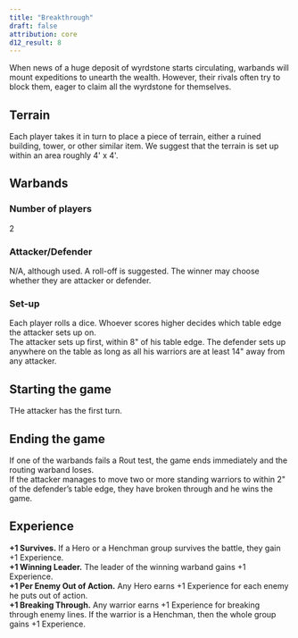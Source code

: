 ```yaml
---
title: "Breakthrough"
draft: false
attribution: core
d12_result: 8
---
```

When news of a huge deposit of wyrdstone starts circulating, warbands will mount expeditions to unearth the wealth. However, their rivals often try to block them, eager to claim all the wyrdstone for themselves.

## Terrain
Each player takes it in turn to place a piece of terrain, either a ruined building, tower, or other similar item. We suggest that the terrain is set up within an area roughly 4' x 4'.

## Warbands
### Number of players
2
### Attacker/Defender
N/A, although used. A roll-off is suggested. The winner may choose whether they are attacker or defender.
### Set-up
Each player rolls a dice. Whoever scores higher decides which table edge the attacker sets up on.  
The attacker sets up first, within 8" of his table edge. The defender sets up anywhere on the table as long as all his warriors are at least 14" away from any attacker.
## Starting the game
THe attacker has the first turn.

## Ending the game
If one of the warbands fails a Rout test, the game ends immediately and the routing warband loses.  
If the attacker manages to move two or more standing warriors to within 2" of the defender’s table edge, they have broken through and he wins the game.

## Experience
__+1 Survives.__ If a Hero or a Henchman group survives the battle, they gain +1 Experience.  
__+1 Winning Leader.__ The leader of the winning warband gains +1 Experience.  
__+1 Per Enemy Out of Action.__ Any Hero earns +1 Experience for each enemy he puts out of action.  
__+1 Breaking Through.__ Any warrior earns +1 Experience for breaking through enemy lines. If the warrior is a Henchman, then the whole group gains
+1 Experience.
